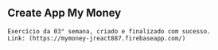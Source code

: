 ## Create App My Money
    Exercício da 03° semana, criado e finalizado com sucesso. 
    Link: (https://mymoney-jreact887.firebaseapp.com/)